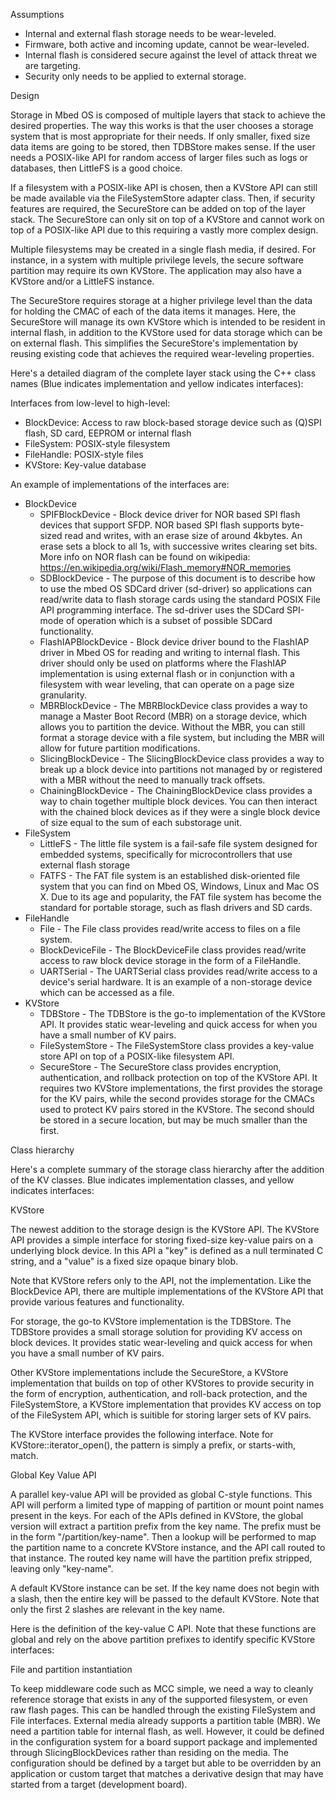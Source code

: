 Assumptions

- Internal and external flash storage needs to be wear-leveled.
- Firmware, both active and incoming update, cannot be wear-leveled.
- Internal flash is considered secure against the level of attack threat we are targeting.
- Security only needs to be applied to external storage.

Design

Storage in Mbed OS is composed of multiple layers that stack to achieve the desired properties. The way this works is that the user chooses a storage system that is most appropriate for their needs. If only smaller, fixed size data items are going to be stored, then TDBStore makes sense. If the user needs a POSIX-like API for random access of larger files such as logs or databases, then LittleFS is a good choice. 

If a filesystem with a POSIX-like API is chosen, then a KVStore API can still be made available via the FileSystemStore adapter class. Then, if security features are required, the SecureStore can be added on top of the layer stack. The SecureStore can only sit on top of a KVStore and cannot work on top of a POSIX-like API due to this requiring a vastly more complex design.

Multiple filesystems may be created in a single flash media, if desired. For instance, in a system with multiple privilege levels, the secure software partition may require its own KVStore. The application may also have a KVStore and/or a LittleFS instance.

The SecureStore requires storage at a higher privilege level than the data for holding the CMAC of each of the data items it manages. Here, the SecureStore will manage its own KVStore which is intended to be resident in internal flash, in addition to the KVStore used for data storage which can be on external flash. This simplifies the SecureStore's implementation by reusing existing code that achieves the required wear-leveling properties.

Here's a detailed diagram of the complete layer stack using the C++ class names (Blue indicates implementation and yellow indicates interfaces):

Interfaces from low-level to high-level:

- BlockDevice: Access to raw block-based storage device such as (Q)SPI flash, SD card, EEPROM or internal flash
- FileSystem: POSIX-style filesystem
- FileHandle: POSIX-style files
- KVStore: Key-value database

An example of implementations of the interfaces are:

- BlockDevice
   - SPIFBlockDevice - Block device driver for NOR based SPI flash devices that support SFDP. NOR based SPI flash supports byte-sized read and writes, with an erase size of around 4kbytes. An erase sets a block to all 1s, with successive writes clearing set bits. More info on NOR flash can be found on wikipedia: https://en.wikipedia.org/wiki/Flash_memory#NOR_memories
   - SDBlockDevice - The purpose of this document is to describe how to use the mbed OS SDCard driver (sd-driver) so applications can read/write data to flash storage cards using the standard POSIX File API programming interface. The sd-driver uses the SDCard SPI-mode of operation which is a subset of possible SDCard functionality.
   - FlashIAPBlockDevice - Block device driver bound to the FlashIAP driver in Mbed OS for reading and writing to internal flash. This driver should only be used on platforms where the FlashIAP implementation is using external flash or in conjunction with a filesystem with wear leveling, that can operate on a page size granularity.
   - MBRBlockDevice - The MBRBlockDevice class provides a way to manage a Master Boot Record (MBR) on a storage device, which allows you to partition the device. Without the MBR, you can still format a storage device with a file system, but including the MBR will allow for future partition modifications.
   - SlicingBlockDevice - The SlicingBlockDevice class provides a way to break up a block device into partitions not managed by or registered with a MBR without the need to manually track offsets.
   - ChainingBlockDevice - The ChainingBlockDevice class provides a way to chain together multiple block devices. You can then interact with the chained block devices as if they were a single block device of size equal to the sum of each substorage unit. 
- FileSystem
   - LittleFS - The little file system is a fail-safe file system designed for embedded systems, specifically for microcontrollers that use external flash storage
   - FATFS - The FAT file system is an established disk-oriented file system that you can find on Mbed OS, Windows, Linux and Mac OS X. Due to its age and popularity, the FAT file system has become the standard for portable storage, such as flash drivers and SD cards.
- FileHandle
   - File - The File class provides read/write access to files on a file system.
   - BlockDeviceFile - The BlockDeviceFile class provides read/write access to raw block device storage in the form of a FileHandle.
   - UARTSerial - The UARTSerial class provides read/write access to a device's serial hardware. It is an example of a non-storage device which can be accessed as a file.
- KVStore
   - TDBStore - The TDBStore is the go-to implementation of the KVStore API. It provides static wear-leveling and quick access for when you have a small number of KV pairs.
   - FileSystemStore - The FileSystemStore class provides a key-value store API on top of a POSIX-like filesystem API.
   - SecureStore - The SecureStore class provides encryption, authentication, and rollback protection on top of the KVStore API. It requires two KVStore implementations, the first provides the storage for the KV pairs, while the second provides storage for the CMACs used to protect KV pairs stored in the KVStore. The second should be stored in a secure location, but may be much smaller than the first.

Class hierarchy

Here's a complete summary of the storage class hierarchy after the addition of the KV classes. Blue indicates implementation classes, and yellow indicates interfaces:

KVStore

The newest addition to the storage design is the KVStore API. The KVStore API provides a simple interface for storing fixed-size key-value pairs on a underlying block device. In this API a "key" is defined as a null terminated C string, and a "value" is a fixed size opaque binary blob.

Note that KVStore refers only to the API, not the implementation. Like the BlockDevice API, there are multiple implementations of the KVStore API that provide various features and functionality.

For storage, the go-to KVStore implementation is the TDBStore. The TDBStore provides a small storage solution for providing KV access on block devices. It provides static wear-leveling and quick access for when you have a small number of KV pairs.

Other KVStore implementations include the SecureStore, a KVStore implementation that builds on top of other KVStores to provide security in the form of encryption, authentication, and roll-back protection, and the FileSystemStore, a KVStore implementation that provides KV access on top of the FileSystem API, which is suitible for storing larger sets of KV pairs.

The KVStore interface provides the following interface. Note for KVStore::iterator_open(), the pattern is simply a prefix, or starts-with, match.

Global Key Value API

A parallel key-value API will be provided as global C-style functions. This API will perform a limited type of mapping of partition or mount point names present in the keys. For each of the APIs defined in KVStore, the global version will extract a partition prefix from the key name. The prefix must be in the form "/partition/key-name". Then a lookup will be performed to map the partition name to a concrete KVStore instance, and the API call routed to that instance. The routed key name will have the partition prefix stripped, leaving only "key-name".

A default KVStore instance can be set. If the key name does not begin with a slash, then the entire key will be passed to the default KVStore. Note that only the first 2 slashes are relevant in the key name.

Here is the definition of the key-value C API. Note that these functions are global and rely on the above partition prefixes to identify specific KVStore interfaces:

File and partition instantiation

To keep middleware code such as MCC simple, we need a way to cleanly reference storage that exists in any of the supported filesystem, or even raw flash pages. This can be handled through the existing FileSystem and File interfaces. External media already supports a partition table (MBR). We need a partition table for internal flash, as well. However, it could be defined in the configuration system for a board support package and implemented through SlicingBlockDevices rather than residing on the media. The configuration should be defined by a target but able to be overridden by an application or custom target that matches a derivative design that may have started from a target (development board). 
